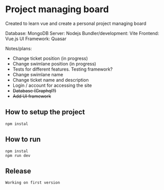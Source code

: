 # Project managing board

Created to learn vue and create a personal project managing board

Database: MongoDB
Server: Nodejs
Bundler/development: Vite
Frontend: Vue.js
UI Framework: Quasar


Notes/plans:
 * Change ticket position (in progress)
 * Change swimlane position (in progress)
 * Tests for different features. Testing framework?
 * Change swimlane name
 * Change ticket name and description
 * Login / account for accessing the site
 * ~~Database (Graphql?)~~
 * ~~Add UI framework~~

## How to setup the project
    npm instal

## How to run
    npm instal
    npm run dev

## Release
    Working on first version
